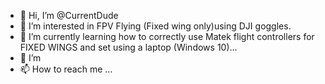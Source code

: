 - 👋 Hi, I’m @CurrentDude
- 👀 I’m interested in FPV Flying (Fixed wing only)using DJI goggles.
- 🌱 I’m currently learning how to correctly use Matek flight controllers for FIXED WINGS and set using a laptop (Windows 10)...
- 💞️ I’m
- 📫 How to reach me ...

<!---
CurrentDude/CurrentDude is a ✨ special ✨ repository because its `README.md` (this file) appears on your GitHub profile.
You can click the Preview link to take a look at your changes.
--->
